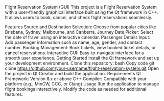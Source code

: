 Flight Reservation System (GUI)
This project is a Flight Reservation System with a user-friendly graphical interface built using the Qt framework in C++. It allows users to book, cancel, and check flight reservations seamlessly.

Features
Source and Destination Selection: Choose from popular cities like Brisbane, Sydney, Melbourne, and Canberra.
Journey Date Picker: Select the date of travel using an interactive calendar.
Passenger Details Input: Add passenger information such as name, age, gender, and contact number.
Booking Management: Book tickets, view booked ticket details, or cancel reservations.
Interactive GUI: Easy-to-navigate interface for a smooth user experience.
Getting Started
Install the Qt framework and set up your development environment.
Clone this repository:
bash
Copy code
git clone https://github.com/your-username/flight-reservation-system.git
Open the project in Qt Creator and build the application.
Requirements
Qt Framework: Version 6.x or above
C++ Compiler: Compatible with your platform (e.g., MinGW, GCC, or Clang)
Usage
Run the application to manage flight bookings interactively. Modify the code as needed for additional features.
